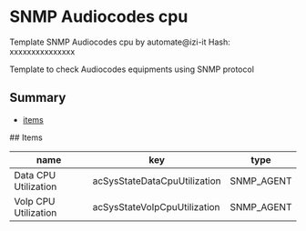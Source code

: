 # SNMP Audiocodes cpu
Template SNMP Audiocodes cpu by automate@izi-it
Hash: xxxxxxxxxxxxxxx

Template to check Audiocodes equipments using SNMP protocol
## Summary
* [items](#items)

<a name="items" />
## Items

| name | key | type |
| ------------- |------------- |------------- |
| Data CPU Utilization | acSysStateDataCpuUtilization | SNMP_AGENT |
| VoIp CPU Utilization | acSysStateVoIpCpuUtilization | SNMP_AGENT |
